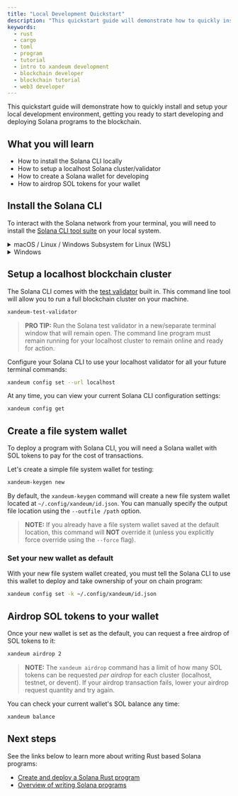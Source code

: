 ```yaml
---
title: "Local Development Quickstart"
description: "This quickstart guide will demonstrate how to quickly install and setup your local Solana development environment."
keywords:
  - rust
  - cargo
  - toml
  - program
  - tutorial
  - intro to xandeum development
  - blockchain developer
  - blockchain tutorial
  - web3 developer
---
```


This quickstart guide will demonstrate how to quickly install and setup your local development environment, getting you ready to start developing and deploying Solana programs to the blockchain.

## What you will learn

- How to install the Solana CLI locally
- How to setup a localhost Solana cluster/validator
- How to create a Solana wallet for developing
- How to airdrop SOL tokens for your wallet

## Install the Solana CLI

To interact with the Solana network from your terminal, you will need to install the [Solana CLI tool suite](./../cli/install-xandeum-cli-tools) on your local system.

<details>
<summary>macOS / Linux / Windows Subsystem for Linux (WSL)</summary>
Open your favourite terminal application and install the CLI by running:

```bash
sh -c "$(curl -sSfL https://release.xandeum.com/stable/install)"
```

Depending on your system, the end of the installer messaging may prompt you to

```bash
Please update your PATH environment variable to include the xandeum programs:
```

If you get the above message, copy and paste the recommended command below it to update `PATH`

Confirm you have the desired version of `xandeum` installed by running:

```bash
xandeum --version
```

After a successful install, `xandeum-install update` may be used to easily update the Solana software to a newer version at any time.

</details>

<details>
<summary>Windows</summary>

:::caution
[WSL](https://learn.microsoft.com/en-us/windows/wsl/install) is the recommended environment for Windows users.
:::

- Open a Command Prompt (`cmd.exe`) as an Administrator

  - Search for Command Prompt in the Windows search bar. When the Command
    Prompt app appears, right-click and select “Open as Administrator”.
    If you are prompted by a pop-up window asking “Do you want to allow this app to
    make changes to your device?”, click Yes.

- Copy and paste the following command, then press Enter to download the Solana
  installer into a temporary directory:

```bash
cmd /c "curl https://release.xandeum.com/stable/xandeum-install-init-x86_64-pc-windows-msvc.exe --output C:\xandeum-install-tmp\xandeum-install-init.exe --create-dirs"
```

- Copy and paste the following command, then press Enter to install the latest
  version of Solana. If you see a security pop-up by your system, please select
  to allow the program to run.

```bash
C:\xandeum-install-tmp\xandeum-install-init.exe stable
```

- When the installer is finished, press Enter.

- Close the command prompt window and re-open a new command prompt window as a
  normal user
- Confirm you have the desired version of `xandeum` installed by entering:

```bash
xandeum --version
```

After a successful install, `xandeum-install update` may be used to easily update the Solana software to a newer version at any time.
</details>


## Setup a localhost blockchain cluster

The Solana CLI comes with the [test validator](./../developing/test-validator.md) built in. This command line tool will allow you to run a full blockchain cluster on your machine.

```bash
xandeum-test-validator
```

> **PRO TIP:**
> Run the Solana test validator in a new/separate terminal window that will remain open. The command line program must remain running for your localhost cluster to remain online and ready for action.

Configure your Solana CLI to use your localhost validator for all your future terminal commands:

```bash
xandeum config set --url localhost
```

At any time, you can view your current Solana CLI configuration settings:

```bash
xandeum config get
```

## Create a file system wallet

To deploy a program with Solana CLI, you will need a Solana wallet with SOL tokens to pay for the cost of transactions.

Let's create a simple file system wallet for testing:

```bash
xandeum-keygen new
```

By default, the `xandeum-keygen` command will create a new file system wallet located at `~/.config/xandeum/id.json`. You can manually specify the output file location using the `--outfile /path` option.

> **NOTE:**
> If you already have a file system wallet saved at the default location, this command will **NOT** override it (unless you explicitly force override using the `--force` flag).

### Set your new wallet as default

With your new file system wallet created, you must tell the Solana CLI to use this wallet to deploy and take ownership of your on chain program:

```bash
xandeum config set -k ~/.config/xandeum/id.json
```

## Airdrop SOL tokens to your wallet

Once your new wallet is set as the default, you can request a free airdrop of SOL tokens to it:

```bash
xandeum airdrop 2
```

> **NOTE:**
> The `xandeum airdrop` command has a limit of how many SOL tokens can be requested _per airdrop_ for each cluster (localhost, testnet, or devent). If your airdrop transaction fails, lower your airdrop request quantity and try again.

You can check your current wallet's SOL balance any time:

```bash
xandeum balance
```

## Next steps

See the links below to learn more about writing Rust based Solana programs:

- [Create and deploy a Solana Rust program](./rust.md)
- [Overview of writing Solana programs](../developing/on-chain-programs/overview)
